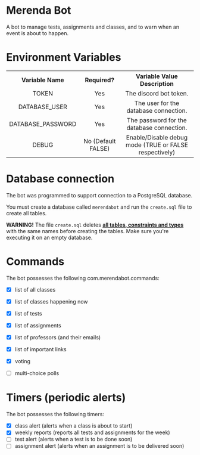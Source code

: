 # Merenda Bot
A bot to manage tests, assignments and classes,
and to warn when an event is about to happen.

# Environment Variables

<table>
    <tr>
        <th>Variable Name</th>
        <th>Required?</th>
        <th>Variable Value Description</th>
    </tr>
    <tr style="text-align: center;">
        <td>TOKEN</td>
        <td>Yes</td>
        <td>The discord bot token.</td>
    </tr>
    <tr style="text-align: center;">
        <td>DATABASE_USER</td>
        <td>Yes</td>
        <td>The user for the database connection.</td>
    </tr>
    <tr style="text-align: center;">
        <td>DATABASE_PASSWORD</td>
        <td>Yes</td>
        <td>The password for the database connection.</td>
    </tr>
    <tr style="text-align: center;">
        <td>DEBUG</td>
        <td>No (Default FALSE)</td>
        <td>Enable/Disable debug mode (TRUE or FALSE respectively)</td>
    </tr>
</table>

# Database connection
The bot was programmed to support connection to a PostgreSQL database.

You must create a database called `merendabot` and run the `create.sql` file to create all tables.

**WARNING!** The file `create.sql` deletes **<u>all tables, constraints and types</u>** with the same names before creating the tables.
Make sure you're executing it on an empty database.


# Commands

The bot possesses the following com.merendabot.commands:
- [x] list of all classes
- [x] list of classes happening now
- [x] list of tests
- [x] list of assignments
- [x] list of professors (and their emails)
- [x] list of important links
- [x] voting
- [ ] multi-choice polls


# Timers (periodic alerts)

The bot possesses the following timers:
- [x] class alert (alerts when a class is about to start)
- [x] weekly reports (reports all tests and assignments for the week)
- [ ] test alert (alerts when a test is to be done soon)
- [ ] assignment alert (alerts when an assignment is to be delivered soon)
